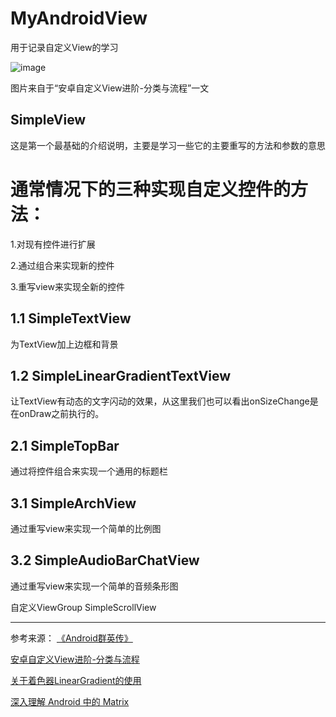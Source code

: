 # MyAndroidView
用于记录自定义View的学习

![image](https://github.com/JDNew/MyAndroidView/blob/master/app/src/main/res/mipmap-hdpi/process.jpg)

图片来自于“安卓自定义View进阶-分类与流程”一文

## SimpleView
这是第一个最基础的介绍说明，主要是学习一些它的主要重写的方法和参数的意思

# 通常情况下的三种实现自定义控件的方法：
1.对现有控件进行扩展

2.通过组合来实现新的控件

3.重写view来实现全新的控件


## 1.1 SimpleTextView
   为TextView加上边框和背景
## 1.2 SimpleLinearGradientTextView
   让TextView有动态的文字闪动的效果，从这里我们也可以看出onSizeChange是在onDraw之前执行的。

## 2.1 SimpleTopBar
   通过将控件组合来实现一个通用的标题栏

## 3.1 SimpleArchView
   通过重写view来实现一个简单的比例图

## 3.2 SimpleAudioBarChatView
   通过重写view来实现一个简单的音频条形图

自定义ViewGroup SimpleScrollView

---

参考来源：
[《Android群英传》](https://book.douban.com/subject/26599539/)

[安卓自定义View进阶-分类与流程](http://www.gcssloop.com/customview/CustomViewProcess)

[关于着色器LinearGradient的使用](http://blog.csdn.net/u012702547/article/details/50821044)

[深入理解 Android 中的 Matrix](http://www.jianshu.com/p/6aa6080373ab)
